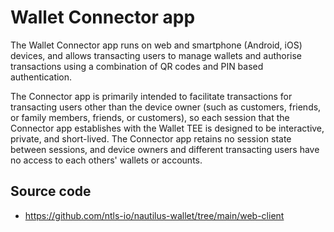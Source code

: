 # Wallet Connector app

The Wallet Connector app runs on web and smartphone (Android, iOS) devices, and allows transacting users to manage wallets and authorise transactions using a combination of QR codes and PIN based authentication.

The Connector app is primarily intended to facilitate transactions for transacting users other than the device owner (such as customers, friends, or family members, friends, or customers),
so each session that the Connector app establishes with the Wallet TEE is designed to be interactive, private, and short-lived. 
The Connector app retains no session state between sessions, and device owners and different transacting users have no access to each others' wallets or accounts.

## Source code

* <https://github.com/ntls-io/nautilus-wallet/tree/main/web-client>
